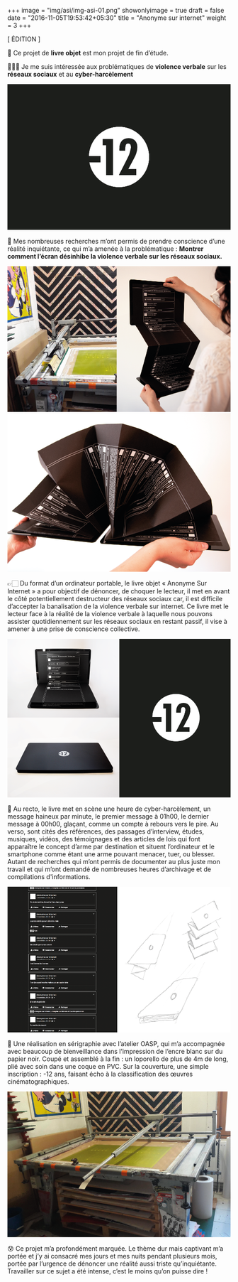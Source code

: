 +++
image = "img/asi/img-asi-01.png"
showonlyimage = true
draft = false
date = "2016-11-05T19:53:42+05:30"
title = "Anonyme sur internet"
weight = 3
+++


[ ÉDITION ]
<!--more-->

📖 Ce projet de **livre objet** est mon projet de fin d’étude. 

👩🏻‍🏫 Je me suis intéressée aux problématiques de **violence verbale** sur les **réseaux sociaux** et au **cyber-harcèlement**

![This is me][1]

📌 Mes nombreuses recherches m’ont permis de prendre conscience d’une réalité inquiétante, ce qui m’a amenée à la problématique : **Montrer comment l’écran désinhibe la violence verbale sur les réseaux sociaux.**

![This is me][2]
![This is me][3]

👉🏻 Du format d’un ordinateur portable, le livre objet « Anonyme Sur Internet » a pour objectif de dénoncer, de choquer le lecteur, il met en avant le côté potentiellement destructeur des réseaux sociaux car, il est difficile d’accepter la banalisation de la violence verbale sur internet. Ce livre met le lecteur face à la réalité de la violence verbale à laquelle nous pouvons assister quotidiennement sur les réseaux sociaux en restant passif, il vise à amener à une prise de conscience collective.

![This is me][6]

👀 Au recto, le livre met en scène une heure de cyber-harcèlement, un message haineux par minute, le premier message  à 01h00, le dernier message à 00h00, glaçant, comme un compte à rebours vers le pire. 
Au verso, sont cités des références, des passages d’interview, études, musiques, vidéos, des témoignages et des articles de lois qui font apparaître le concept d’arme par destination et situent l’ordinateur et le smartphone comme étant une arme pouvant menacer, tuer, ou blesser. Autant de recherches qui m’ont permis de documenter au plus juste mon travail et qui m’ont demandé de nombreuses heures d’archivage et de compilations d'informations.

![This is me][4]


🎨 Une réalisation en sérigraphie avec l’atelier OASP, qui m’a accompagnée avec beaucoup de bienveillance dans l’impression de l’encre blanc sur du papier noir. Coupé et assemblé à la fin : un loporello de plus de 4m de long, plié avec soin dans une coque en PVC. Sur la couverture, une simple inscription : -12 ans, faisant écho à la classification des œuvres cinématographiques.

![This is me][5]


😰 Ce projet m’a profondément marquée. Le thème dur mais captivant m’a portée et j’y ai consacré mes jours et mes nuits pendant plusieurs mois, portée par l’urgence de dénoncer une réalité aussi triste qu’inquiétante. Travailler sur ce sujet a été intense, c’est le moins qu’on puisse dire !

[1]: /img/asi/img-asi-01.png
[2]: /img/asi/img-asi-02.png
[3]: /img/asi/img-asi-03.png
[4]: /img/asi/img-asi-04.png
[5]: /img/asi/img-asi-05.png
[6]: /img/asi/img-asi-06.png

